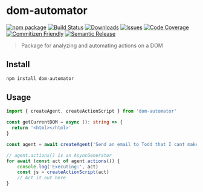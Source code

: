 # dom-automator

[![npm package][npm-img]][npm-url]
[![Build Status][build-img]][build-url]
[![Downloads][downloads-img]][downloads-url]
[![Issues][issues-img]][issues-url]
[![Code Coverage][codecov-img]][codecov-url]
[![Commitizen Friendly][commitizen-img]][commitizen-url]
[![Semantic Release][semantic-release-img]][semantic-release-url]

> Package for analyzing and automating actions on a DOM

## Install

```bash
npm install dom-automator
```

## Usage

```ts
import { createAgent, createActionScript } from 'dom-automator'

const getCurrentDOM = async (): string => {
  return '<html></html>'
}

const agent = await createAgent('Send an email to Todd that I cant make the meeting today', getCurrentDOM)

// agent.actions() is an AsyncGenerator
for await (const act of agent.actions()) {
    console.log('Executing:', act)
    const js = createActionScript(act)
    // Act it out here
}
```

[build-img]:https://github.com/getcanopy/dom-automator/actions/workflows/release.yml/badge.svg
[build-url]:https://github.com/getcanopy/dom-automator/actions/workflows/release.yml
[downloads-img]:https://img.shields.io/npm/dt/dom-automator
[downloads-url]:https://www.npmtrends.com/dom-automator
[npm-img]:https://img.shields.io/npm/v/dom-automator
[npm-url]:https://www.npmjs.com/package/dom-automator
[issues-img]:https://img.shields.io/github/issues/getcanopy/dom-automator
[issues-url]:https://github.com/getcanopy/dom-automator/issues
[codecov-img]:https://codecov.io/gh/getcanopy/dom-automator/branch/main/graph/badge.svg
[codecov-url]:https://codecov.io/gh/getcanopy/dom-automator
[semantic-release-img]:https://img.shields.io/badge/%20%20%F0%9F%93%A6%F0%9F%9A%80-semantic--release-e10079.svg
[semantic-release-url]:https://github.com/semantic-release/semantic-release
[commitizen-img]:https://img.shields.io/badge/commitizen-friendly-brightgreen.svg
[commitizen-url]:http://commitizen.github.io/cz-cli/
